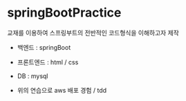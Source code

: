 # springBootPractice

교재를 이용하여 스프링부트의 전반적인 코드형식을 이해하고자 제작

- 백엔드 : springBoot

- 프론트엔드 : html / css 

- DB : mysql

- 위의 연습으로 aws 배포 경험 / tdd 
